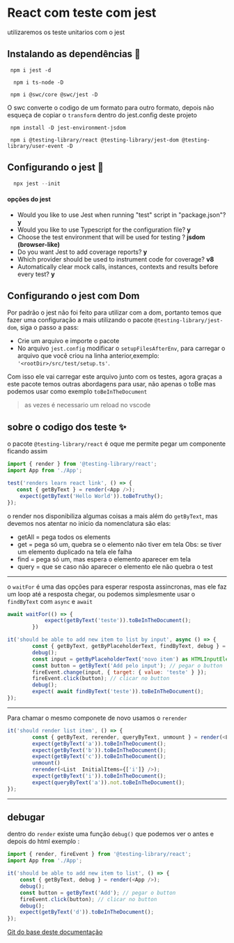 # React com teste com jest

utilizaremos os teste unitarios com o jest

## Instalando as dependências 📝  
~~~~shell 
 npm i jest -d 
~~~~

~~~shell  
  npm i ts-node -D
~~~

~~~~shell 
 npm i @swc/core @swc/jest -D
~~~~
O swc converte o codigo de um formato para  outro formato, depois não esqueça  de copiar o `transform` dentro do jest.config deste projeto

~~~~shell 
 npm install -D jest-environment-jsdom
~~~~

~~~~shell 
 npm i @testing-library/react @testing-library/jest-dom @testing-library/user-event -D
~~~~

## Configurando o jest 🚀 


~~~javascript  
  npx jest --init
~~~

#### opções  do jest 
- Would you like to use Jest when running "test" script in "package.json"? **y** 
- Would you like to use Typescript for the configuration file?  **y**
- Choose the test environment that will be used for testing ? **jsdom (browser-like)** 
- Do you want Jest to add coverage reports? **y**
- Which provider should be used to instrument code for coverage?  **v8**
- Automatically clear mock calls, instances, contexts and results before every test? **y**

## Configurando o jest com Dom

Por padrão o jest não foi feito para utilizar com a dom, portanto temos que fazer uma configuração a mais utilizando o pacote `@testing-library/jest-dom`, siga o passo a pass: 
- Crie um arquivo e importe o pacote
- No arquivo `jest.config` modificar o `setupFilesAfterEnv`, para carregar o arquivo que você criou na linha anterior,exemplo: `'<rootDir>/src/test/setup.ts'`. 

Com isso ele vai carregar este arquivo junto com os testes, agora graças a este pacote temos outras abordagens para usar, não apenas o toBe mas podemos usar como exemplo `toBeInTheDocument`
<blockquote> as vezes é necessario um reload no vscode </blockquote>


    
## sobre o codigo  dos teste  ✨  

o pacote  `@testing-library/react` é oque me permite pegar um componente ficando assim 

~~~~javascript
import { render } from '@testing-library/react';
import App from './App';

test('renders learn react link', () => {
   const { getByText } = render(<App />);
    expect(getByText('Hello World')).toBeTruthy();
});
~~~~

o render nos disponibiliza algumas coisas a mais além do `getByText`, mas devemos nos atentar no inicio da nomenclatura são elas: 
- getAll = pega todos os elements
- get    = pega só um, quebra se o elemento não tiver em tela Obs: se tiver um elemento duplicado na tela ele falha
- find   = pega só um, mas espera o elemento aparecer em tela  
- query  = que se caso não aparecer o elemento ele não quebra o test

<hr/>

o  `waitFor` é uma das opções para esperar resposta assincronas, mas ele faz um loop até a resposta chegar, ou podemos simplesmente usar o `findByText` com `async` e `await`
~~~~javascript
await waitFor(() => {
            expect(getByText('teste')).toBeInTheDocument();
        })
~~~~

~~~~javascript
it('should be able to add new item to list by input', async () => {
        const { getByText, getByPlaceholderText, findByText, debug } = render(<List InitialItems={[]} />);
        debug();
        const input = getByPlaceholderText('novo item') as HTMLInputElement;
        const button = getByText('Add pelo input'); // pegar o button
        fireEvent.change(input, { target: { value: 'teste' } });
        fireEvent.click(button); // clicar no button
        debug();
        expect( await findByText('teste')).toBeInTheDocument();
});
~~~~

<hr/>

Para chamar o mesmo componete de novo usamos o `rerender`

~~~~javascript
it('should render list item', () => {
        const { getByText, rerender, queryByText, unmount } = render(<List  InitialItems={['a', 'b', 'c']} />);
        expect(getByText('a')).toBeInTheDocument();
        expect(getByText('b')).toBeInTheDocument();
        expect(getByText('c')).toBeInTheDocument();
        unmount()
        rerender(<List  InitialItems={['i']} />);
        expect(getByText('i')).toBeInTheDocument();
        expect(queryByText('a')).not.toBeInTheDocument();
});
~~~~

<hr/>

## debugar 
 dentro do `render` existe uma função `debug()` que podemos ver o antes e depois do html 
 exemplo :
~~~~javascript
import { render, fireEvent } from '@testing-library/react';
import App from './App';

it('should be able to add new item to list', () => {
    const { getByText, debug } = render(<App />);
    debug();
    const button = getByText('Add'); // pegar o button
    fireEvent.click(button); // clicar no button
    debug();
    expect(getByText('d')).toBeInTheDocument();
});
~~~~


[Git do base deste documentação](https://github.com/diego3g/react-unit-testing)
